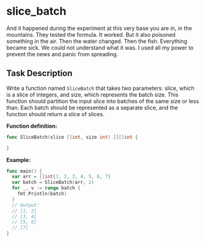 # slice_batch

<p data-story-username="lascar123">And it happened during the experiment at this very base you are in, in the mountains. They tested the formula. It worked. But it also poisoned something in the air. Then the water changed. Then the fish. Everything became sick. We could not understand what it was. I used all my power to prevent the news and panic from spreading.</p>

## Task Description

Write a function named `SliceBatch` that takes two parameters: slice, which is a slice of integers, and size, which represents the batch size. This function should partition the input slice into batches of the same size or less than. Each batch should be represented as a separate slice, and the function should return a slice of slices.

**Function definition:**

```go
func SliceBatch(slice []int, size int) [][]int {

}
```

**Example:**

```go
func main() {
  var arr = []int{1, 2, 3, 4, 5, 6, 7}
  var batch = SliceBatch(arr, 2)
  for _, v := range batch {
    fmt.Println(batch)
  }
  // Output:
  // [1, 2]
  // [3, 4]
  // [5, 6]
  // [7]
}
```
